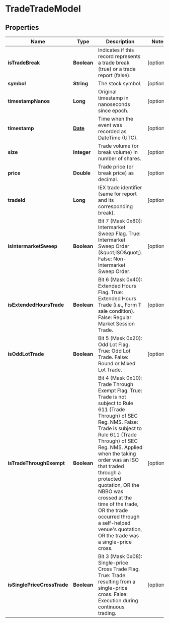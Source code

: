 

# TradeTradeModel

## Properties

Name | Type | Description | Notes
------------ | ------------- | ------------- | -------------
**isTradeBreak** | **Boolean** | Indicates if this record represents a trade break (true) or a trade report (false). |  [optional]
**symbol** | **String** | The stock symbol. |  [optional]
**timestampNanos** | **Long** | Original timestamp in nanoseconds since epoch. |  [optional]
**timestamp** | [**Date**](Date.md) | Time when the event was recorded as DateTime (UTC). |  [optional]
**size** | **Integer** | Trade volume (or break volume) in number of shares. |  [optional]
**price** | **Double** | Trade price (or break price) as decimal. |  [optional]
**tradeId** | **Long** | IEX trade identifier (same for report and its corresponding break). |  [optional]
**isIntermarketSweep** | **Boolean** | Bit 7 (Mask 0x80): Intermarket Sweep Flag. True: Intermarket Sweep Order (\&quot;ISO\&quot;). False: Non-Intermarket Sweep Order. |  [optional]
**isExtendedHoursTrade** | **Boolean** | Bit 6 (Mask 0x40): Extended Hours Flag. True: Extended Hours Trade (i.e., Form T sale condition). False: Regular Market Session Trade. |  [optional]
**isOddLotTrade** | **Boolean** | Bit 5 (Mask 0x20): Odd Lot Flag. True: Odd Lot Trade. False: Round or Mixed Lot Trade. |  [optional]
**isTradeThroughExempt** | **Boolean** | Bit 4 (Mask 0x10): Trade Through Exempt Flag. True: Trade is not subject to Rule 611 (Trade Through) of SEC Reg. NMS. False: Trade is subject to Rule 611 (Trade Through) of SEC Reg. NMS. Applied when the taking order was an ISO that traded through a protected quotation, OR the NBBO was crossed at the time of the trade, OR the trade occurred through a self-helped venue&#39;s quotation, OR the trade was a single-price cross. |  [optional]
**isSinglePriceCrossTrade** | **Boolean** | Bit 3 (Mask 0x08): Single-price Cross Trade Flag. True: Trade resulting from a single-price cross. False: Execution during continuous trading. |  [optional]





